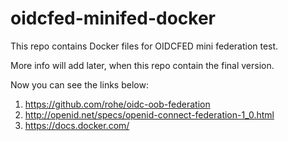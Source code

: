 # oidcfed-minifed-docker

This repo contains Docker files for OIDCFED mini federation test.

More info will add later, when this repo contain the final version. 

Now you can see the links below:
1) https://github.com/rohe/oidc-oob-federation
2) http://openid.net/specs/openid-connect-federation-1_0.html
3) https://docs.docker.com/
